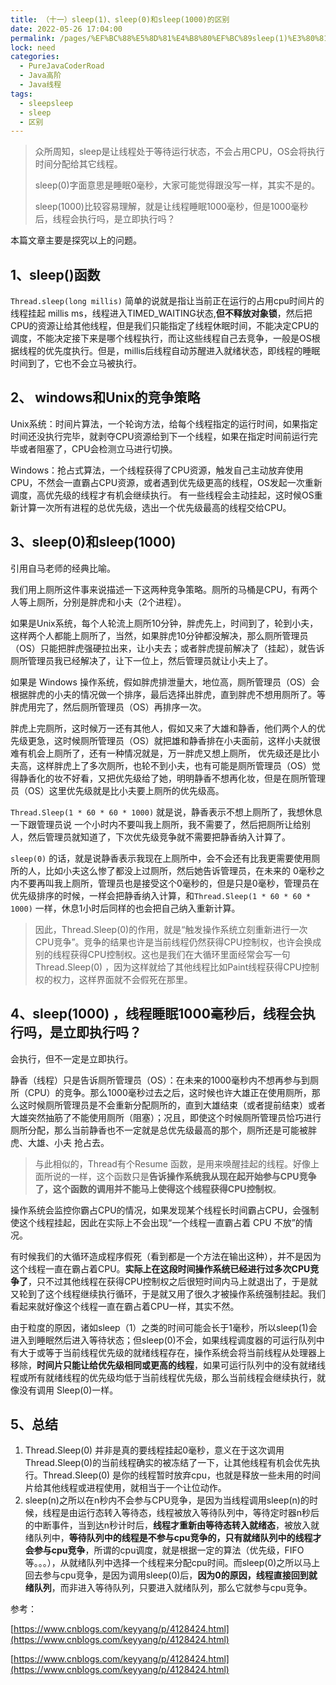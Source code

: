```yaml
---
title: （十一）sleep(1)、sleep(0)和sleep(1000)的区别
date: 2022-05-26 17:04:00
permalink: /pages/%EF%BC%88%E5%8D%81%E4%B8%80%EF%BC%89sleep(1)%E3%80%81sleep(0)%E5%92%8Csleep(1000)%E7%9A%84%E5%8C%BA%E5%88%AB
lock: need
categories: 
  - PureJavaCoderRoad
  - Java高阶
  - Java线程
tags: 
  - sleepsleep
  - sleep
  - 区别
---
```

> 众所周知，sleep是让线程处于等待运行状态，不会占用CPU，OS会将执行时间分配给其它线程。
>
> sleep(0)字面意思是睡眠0毫秒，大家可能觉得跟没写一样，其实不是的。
>
> sleep(1000)比较容易理解，就是让线程睡眠1000毫秒，但是1000毫秒后，线程会执行吗，是立即执行吗？
>

本篇文章主要是探究以上的问题。



## 1、sleep()函数

`Thread.sleep(long millis)` 简单的说就是指让当前正在运行的占用cpu时间片的线程挂起 millis ms，线程进入TIMED_WAITING状态,**但不释放对象锁**，然后把CPU的资源让给其他线程，但是我们只能指定了线程休眠时间，不能决定CPU的调度，不能决定接下来是哪个线程执行，而让这些线程自己去竞争，一般是OS根据线程的优先度执行。但是，millis后线程自动苏醒进入就绪状态，即线程的睡眠时间到了，它也不会立马被执行。

 

## 2、 windows和Unix的竞争策略

Unix系统：时间片算法，一个轮询方法，给每个线程指定的运行时间，如果指定时间还没执行完毕，就剥夺CPU资源给到下一个线程，如果在指定时间前运行完毕或者阻塞了，CPU会检测立马进行切换。

Windows：抢占式算法，一个线程获得了CPU资源，触发自己主动放弃使用CPU，不然会一直霸占CPU资源，或者遇到优先级更高的线程，OS发起一次重新调度，高优先级的线程才有机会继续执行。 有一些线程会主动挂起，这时候OS重新计算一次所有进程的总优先级，选出一个优先级最高的线程交给CPU。

 

## 3、sleep(0)和sleep(1000)

 引用自马老师的经典比喻。



我们用上厕所这件事来说描述一下这两种竞争策略。厕所的马桶是CPU，有两个人等上厕所，分别是胖虎和小夫（2个进程）。

如果是Unix系统，每个人轮流上厕所10分钟，胖虎先上，时间到了，轮到小夫，这样两个人都能上厕所了，当然，如果胖虎10分钟都没解决，那么厕所管理员（OS）只能把胖虎强硬拉出来，让小夫去；或者胖虎提前解决了（挂起），就告诉厕所管理员我已经解决了，让下一位上，然后管理员就让小夫上了。



如果是 Windows 操作系统，假如胖虎排泄量大，地位高，厕所管理员（OS）会根据胖虎的小夫的情况做一个排序，最后选择出胖虎，直到胖虎不想用厕所了。等胖虎用完了，然后厕所管理员（OS）再排序一次。

 胖虎上完厕所，这时候万一还有其他人，假如又来了大雄和静香，他们两个人的优先级更急，这时候厕所管理员（OS）就把雄和静香排在小夫面前，这样小夫就很难有机会上厕所了，还有一种情况就是，万一胖虎又想上厕所， 优先级还是比小夫高，这样胖虎上了多次厕所，也轮不到小夫，也有可能是厕所管理员（OS）觉得静香化的妆不好看，又把优先级给了她，明明静香不想再化妆，但是在厕所管理员（OS）这里优先级就是比小夫要上厕所的优先级高。



`Thread.Sleep(1 * 60 * 60 * 1000)` 就是说，静香表示不想上厕所了，我想休息一下跟管理员说 一个小时内不要叫我上厕所，我不需要了，然后把厕所让给别人，然后管理员就知道了，下次优先级竞争就不需要把静香纳入计算了。

`sleep(0)` 的话，就是说静香表示我现在上厕所中，会不会还有比我更需要使用厕所的人，比如小夫这么惨了都没上过厕所，然后她告诉管理员，在未来的 0毫秒之内不要再叫我上厕所，管理员也是接受这个0毫秒的，但是只是0毫秒，管理员在优先级排序的时候，一样会把静香纳入计算，和`Thread.Sleep(1 * 60 * 60 * 1000)` 一样，休息1小时后同样的也会把自己纳入重新计算。



>因此，Thread.Sleep(0)的作用，就是“触发操作系统立刻重新进行一次CPU竞争”。竞争的结果也许是当前线程仍然获得CPU控制权，也许会换成别的线程获得CPU控制权。这也是我们在大循环里面经常会写一句Thread.Sleep(0) ，因为这样就给了其他线程比如Paint线程获得CPU控制权的权力，这样界面就不会假死在那里。



## 4、sleep(1000) ，线程睡眠1000毫秒后，线程会执行吗，是立即执行吗？

会执行，但不一定是立即执行。

静香（线程）只是告诉厕所管理员（OS）：在未来的1000毫秒内不想再参与到厕所（CPU）的竞争。那么1000毫秒过去之后，这时候也许大雄正在使用厕所，那么这时候厕所管理员是不会重新分配厕所的，直到大雄结束（或者提前结束）或者大雄突然抽筋了不能使用厕所（阻塞）；况且，即使这个时候厕所管理员恰巧进行 厕所分配，那么当前静香也不一定就是总优先级最高的那个，厕所还是可能被胖虎、大雄、小夫 抢占去。



>与此相似的，Thread有个Resume 函数，是用来唤醒挂起的线程。好像上面所说的一样，这个函数只是**告诉操作系统我从现在起开始参与CPU竞争了，这个函数的调用并不能马上使得这个线程获得CPU控制权**。



操作系统会监控你霸占CPU的情况，如果发现某个线程长时间霸占CPU，会强制使这个线程挂起，因此在实际上不会出现“一个线程一直霸占着 CPU 不放”的情况。

有时候我们的大循环造成程序假死（看到都是一个方法在输出这种），并不是因为这个线程一直在霸占着CPU。**实际上在这段时间操作系统已经进行过多次CPU竞争了**，只不过其他线程在获得CPU控制权之后很短时间内马上就退出了，于是就又轮到了这个线程继续执行循环，于是就又用了很久才被操作系统强制挂起。我们看起来就好像这个线程一直在霸占着CPU一样，其实不然。



由于粒度的原因，诸如sleep（1）之类的时间可能会长于1毫秒，所以sleep(1)会进入到睡眠然后进入等待状态；但sleep(0)不会，如果线程调度器的可运行队列中有大于或等于当前线程优先级的就绪线程存在，操作系统会将当前线程从处理器上移除，**时间片只能让给优先级相同或更高的线程**，如果可运行队列中的没有就绪线程或所有就绪线程的优先级均低于当前线程优先级，那么当前线程会继续执行，就像没有调用 Sleep(0)一样。

## 5、总结

1. Thread.Sleep(0) 并非是真的要线程挂起0毫秒，意义在于这次调用Thread.Sleep(0)的当前线程确实的被冻结了一下，让其他线程有机会优先执行。Thread.Sleep(0) 是你的线程暂时放弃cpu，也就是释放一些未用的时间片给其他线程或进程使用，就相当于一个让位动作。
2. sleep(n)之所以在n秒内不会参与CPU竞争，是因为当线程调用sleep(n)的时候，线程是由运行态转入等待态，线程被放入等待队列中，等待定时器n秒后的中断事件，当到达n秒计时后，**线程才重新由等待态转入就绪态**，被放入就绪队列中，**等待队列中的线程是不参与cpu竞争的，只有就绪队列中的线程才会参与cpu竞争**，所谓的cpu调度，就是根据一定的算法（优先级，FIFO等。。。），从就绪队列中选择一个线程来分配cpu时间。而sleep(0)之所以马上回去参与cpu竞争，是因为调用sleep(0)后，**因为0的原因，线程直接回到就绪队列**，而非进入等待队列，只要进入就绪队列，那么它就参与cpu竞争。 





参考：

[https://www.cnblogs.com/keyyang/p/4128424.html](https://www.cnblogs.com/keyyang/p/4128424.html)

[https://www.cnblogs.com/keyyang/p/4128424.html](https://www.cnblogs.com/keyyang/p/4128424.html) 